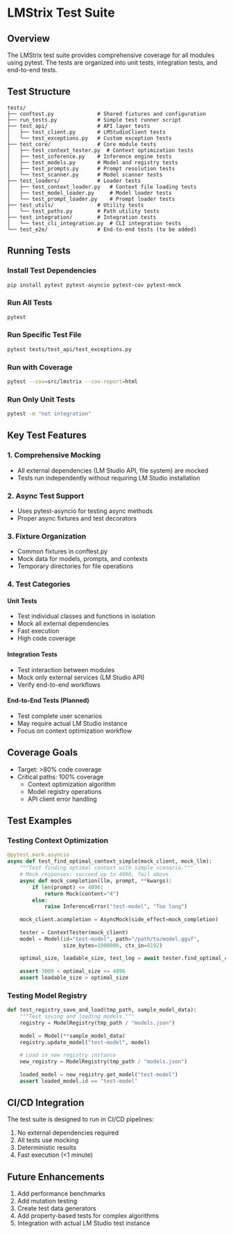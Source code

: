 # LMStrix Test Suite

## Overview

The LMStrix test suite provides comprehensive coverage for all modules using pytest. The tests are organized into unit tests, integration tests, and end-to-end tests.

## Test Structure

```
tests/
├── conftest.py              # Shared fixtures and configuration
├── run_tests.py             # Simple test runner script
├── test_api/                # API layer tests
│   ├── test_client.py       # LMStudioClient tests
│   └── test_exceptions.py   # Custom exception tests
├── test_core/               # Core module tests
│   ├── test_context_tester.py  # Context optimization tests
│   ├── test_inference.py    # Inference engine tests
│   ├── test_models.py       # Model and registry tests
│   ├── test_prompts.py      # Prompt resolution tests
│   └── test_scanner.py      # Model scanner tests
├── test_loaders/            # Loader tests
│   ├── test_context_loader.py   # Context file loading tests
│   ├── test_model_loader.py     # Model loader tests
│   └── test_prompt_loader.py    # Prompt loader tests
├── test_utils/              # Utility tests
│   └── test_paths.py        # Path utility tests
├── test_integration/        # Integration tests
│   └── test_cli_integration.py  # CLI integration tests
└── test_e2e/                # End-to-end tests (to be added)
```

## Running Tests

### Install Test Dependencies
```bash
pip install pytest pytest-asyncio pytest-cov pytest-mock
```

### Run All Tests
```bash
pytest
```

### Run Specific Test File
```bash
pytest tests/test_api/test_exceptions.py
```

### Run with Coverage
```bash
pytest --cov=src/lmstrix --cov-report=html
```

### Run Only Unit Tests
```bash
pytest -m "not integration"
```

## Key Test Features

### 1. Comprehensive Mocking
- All external dependencies (LM Studio API, file system) are mocked
- Tests run independently without requiring LM Studio installation

### 2. Async Test Support
- Uses pytest-asyncio for testing async methods
- Proper async fixtures and test decorators

### 3. Fixture Organization
- Common fixtures in conftest.py
- Mock data for models, prompts, and contexts
- Temporary directories for file operations

### 4. Test Categories

#### Unit Tests
- Test individual classes and functions in isolation
- Mock all external dependencies
- Fast execution
- High code coverage

#### Integration Tests
- Test interaction between modules
- Mock only external services (LM Studio API)
- Verify end-to-end workflows

#### End-to-End Tests (Planned)
- Test complete user scenarios
- May require actual LM Studio instance
- Focus on context optimization workflow

## Coverage Goals

- Target: >80% code coverage
- Critical paths: 100% coverage
  - Context optimization algorithm
  - Model registry operations
  - API client error handling

## Test Examples

### Testing Context Optimization
```python
@pytest.mark.asyncio
async def test_find_optimal_context_simple(mock_client, mock_llm):
    """Test finding optimal context with simple scenario."""
    # Mock responses: succeed up to 4096, fail above
    async def mock_completion(llm, prompt, **kwargs):
        if len(prompt) <= 4096:
            return Mock(content="4")
        else:
            raise InferenceError("test-model", "Too long")
    
    mock_client.acompletion = AsyncMock(side_effect=mock_completion)
    
    tester = ContextTester(mock_client)
    model = Model(id="test-model", path="/path/to/model.gguf", 
                  size_bytes=1000000, ctx_in=8192)
    
    optimal_size, loadable_size, test_log = await tester.find_optimal_context(model)
    
    assert 3000 < optimal_size <= 4096
    assert loadable_size > optimal_size
```

### Testing Model Registry
```python
def test_registry_save_and_load(tmp_path, sample_model_data):
    """Test saving and loading models."""
    registry = ModelRegistry(tmp_path / "models.json")
    
    model = Model(**sample_model_data)
    registry.update_model("test-model", model)
    
    # Load in new registry instance
    new_registry = ModelRegistry(tmp_path / "models.json")
    
    loaded_model = new_registry.get_model("test-model")
    assert loaded_model.id == "test-model"
```

## CI/CD Integration

The test suite is designed to run in CI/CD pipelines:

1. No external dependencies required
2. All tests use mocking
3. Deterministic results
4. Fast execution (<1 minute)

## Future Enhancements

1. Add performance benchmarks
2. Add mutation testing
3. Create test data generators
4. Add property-based tests for complex algorithms
5. Integration with actual LM Studio test instance